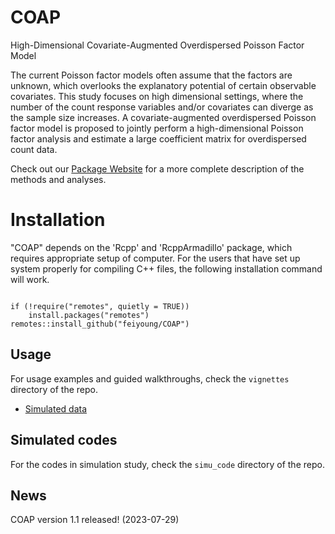 # COAP
High-Dimensional Covariate-Augmented Overdispersed Poisson Factor Model

The current Poisson factor models often assume that the factors are unknown, which overlooks the explanatory potential of certain observable covariates. This study focuses on high dimensional settings, where the number of the count response variables and/or covariates can diverge as the sample size increases. A covariate-augmented overdispersed Poisson factor model is proposed to jointly perform a high-dimensional Poisson factor analysis and estimate a large coefficient matrix for overdispersed count data. 



Check out  our [Package Website](https://feiyoung.github.io/COAP/index.html) for a more complete description of the methods and analyses. 

# Installation
"COAP" depends on the 'Rcpp' and 'RcppArmadillo' package, which requires appropriate setup of computer. For the users that have set up system properly for compiling C++ files, the following installation command will work.
```{Rmd}

if (!require("remotes", quietly = TRUE))
    install.packages("remotes")
remotes::install_github("feiyoung/COAP")

```



## Usage
For usage examples and guided walkthroughs, check the `vignettes` directory of the repo. 

* [Simulated data](https://feiyoung.github.io/COAP/articles/COAPsimu.html)

## Simulated codes
For the codes in simulation study, check the `simu_code` directory of the repo.


## News

COAP version 1.1 released! (2023-07-29) 


